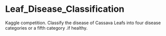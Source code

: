 # Leaf_Disease_Classification
Kaggle competition. Classify the disease of Cassava Leafs into four disease categories or a fifth category .if healthy.

